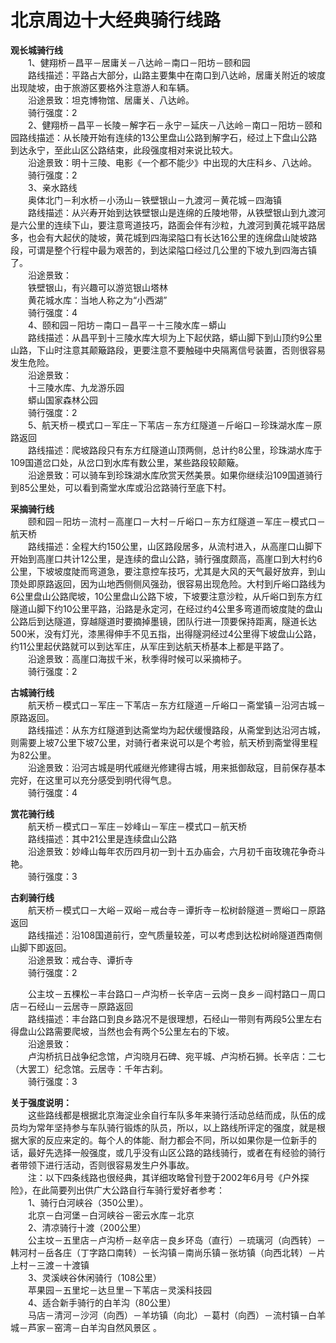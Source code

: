 # 北京周边十大经典骑行线路  
  
**观长城骑行线**  
&emsp;&emsp;1、健翔桥－昌平－居庸关－八达岭－南口－阳坊－颐和园  
&emsp;&emsp;路线描述：平路占大部分，山路主要集中在南口到八达岭，居庸关附近的坡度出现陡坡，由于旅游区要格外注意游人和车辆。  
&emsp;&emsp;沿途景致：坦克博物馆、居庸关、八达岭。  
&emsp;&emsp;骑行强度：2  
&emsp;&emsp;2、健翔桥－昌平－长陵－解字石－永宁－延庆－八达岭－南口－阳坊－颐和园路线描述：从长陵开始有连续的13公里盘山公路到解字石，经过上下盘山公路到达永宁，至此山区公路结束，此段强度相对来说比较大。  
&emsp;&emsp;沿途景致：明十三陵、电影《一个都不能少》中出现的大庄科乡、八达岭。  
&emsp;&emsp;骑行强度：2  
&emsp;&emsp;3、亲水路线  
&emsp;&emsp;奥体北门－利水桥－小汤山－铁壁银山－九渡河－黄花城－四海镇  
&emsp;&emsp;路线描述：从兴寿开始到达铁壁银山是连绵的丘陵地带，从铁壁银山到九渡河是六公里的连续下山，要注意弯道技巧，路面会伴有沙粒，九渡河到黄花城平路居多，也会有大起伏的陡坡，黄花城到四海梁隘口有长达16公里的连绵盘山陡坡路段，可谓是整个行程中最为艰苦的，到达梁隘口经过几公里的下坡九到四海古镇了。  
&emsp;&emsp;沿途景致：  
&emsp;&emsp;铁壁银山，有兴趣可以游览银山塔林  
&emsp;&emsp;黄花城水库：当地人称之为“小西湖”  
&emsp;&emsp;骑行强度：4  
&emsp;&emsp;4、颐和园－阳坊－南口－昌平－十三陵水库－蟒山  
&emsp;&emsp;路线描述：从昌平到十三陵水库大坝为上下起伏路，蟒山脚下到山顶约9公里山路，下山时注意其颠簸路段，更要注意不要触碰中央隔离信号装置，否则很容易发生危险。  
&emsp;&emsp;沿途景致：  
&emsp;&emsp;十三陵水库、九龙游乐园  
&emsp;&emsp;蟒山国家森林公园  
&emsp;&emsp;骑行强度：2  
&emsp;&emsp;5、航天桥－模式口－军庄－下苇店－东方红隧道－斤峪口－珍珠湖水库－原路返回  
&emsp;&emsp;路线描述：爬坡路段只有东方红隧道山顶两侧，总计约8公里，珍珠湖水库于109国道岔口处，从岔口到水库有数公里，某些路段较颠簸。  
&emsp;&emsp;沿途景致：可以骑车到珍珠湖水库欣赏天然美景。如果你继续沿109国道骑行到85公里处，可以看到斋堂水库或沿岔路骑行至底下村。  
  
**采摘骑行线**  
&emsp;&emsp;颐和园－阳坊－流村－高崖口－大村－斤峪口－东方红隧道－军庄－模式口－航天桥  
&emsp;&emsp;路线描述：全程大约150公里，山区路段居多，从流村进入，从高崖口山脚下开始到高崖口共计12公里，是连续的盘山公路，骑行强度颇高，高崖口到大村约6公里，下坡坡度陡而弯道急，要注意控车技巧，尤其是大风的天气最好放弃，到山顶处即原路返回，因为山地西侧侧风强劲，很容易出现危险。大村到斤峪口路线为6公里盘山公路爬坡，10公里盘山公路下坡，下坡要注意沙粒，从斤峪口到东方红隧道山脚下约10公里平路，沿路是永定河，在经过约4公里多弯道而坡度陡的盘山公路后到达隧道，穿越隧道时要摘掉墨镜，团队行进一顶要保持距离，隧道长达500米，没有灯光，漆黑得伸手不见五指，出得隧洞经过4公里得下坡盘山公路，约11公里起伏路就可以到达军庄，从军庄到达航天桥基本上都是平路了。  
&emsp;&emsp;沿途景致：高崖口海拔千米，秋季得时候可以采摘柿子。  
&emsp;&emsp;骑行强度：2  

**古城骑行线**  
&emsp;&emsp;航天桥－模式口－军庄－下苇店－东方红隧道－斤峪口－斋堂镇－沿河古城－原路返回。  
&emsp;&emsp;路线描述：从东方红隧道到达斋堂均为起伏缓慢路段，从斋堂到达沿河古城，则需要上坡7公里下坡7公里，对骑行者来说可以是个考验，航天桥到斋堂得里程为82公里。  
&emsp;&emsp;沿途景致：沿河古城是明代戚继光修建得古城，用来抵御敌寇，目前保存基本完好，在这里可以充分感受到明代得气息。  
&emsp;&emsp;骑行强度：4  
  
**赏花骑行线**  
&emsp;&emsp;航天桥－模式口－军庄－妙峰山－军庄－模式口－航天桥  
&emsp;&emsp;路线描述：其中21公里是连续盘山公路  
&emsp;&emsp;沿途景致：妙峰山每年农历四月初一到十五办庙会，六月初千亩玫瑰花争奇斗艳。  
&emsp;&emsp;骑行强度：3  
  
**古刹骑行线**  
&emsp;&emsp;航天桥－模式口－大峪－双峪－戒台寺－谭折寺－松树龄隧道－贾峪口－原路返回  
&emsp;&emsp;路线描述：沿108国道前行，空气质量较差，可以考虑到达松树岭隧道西南侧山脚下即返回。  
&emsp;&emsp;沿途景致：戒台寺、谭折寺  
&emsp;&emsp;骑行强度：2  
  
&emsp;&emsp;公主坟－五棵松－丰台路口－卢沟桥－长辛店－云岗－良乡－阎村路口－周口店－石经山－云居寺－原路返回  
&emsp;&emsp;路线描述：丰台路口到良乡路况不是很理想，石经山一带则有两段5公里左右得盘山公路需要爬坡，当然也会有两个5公里左右的下坡。  
&emsp;&emsp;沿途景致：  
&emsp;&emsp;卢沟桥抗日战争纪念馆，卢沟晓月石碑、宛平城、卢沟桥石狮。长辛店：二七（大罢工）纪念馆。云居寺：千年古刹。  
&emsp;&emsp;骑行强度：3  

**关于强度说明：**  
&emsp;&emsp;这些路线都是根据北京海淀业余自行车队多年来骑行活动总结而成，队伍的成员均为常年坚持参与车队骑行锻炼的队员，所以，以上路线所评定的强度，就是根据大家的反应来定的。每个人的体能、耐力都会不同，所以如果你是一位新手的话，最好先选择一般强度，或几乎没有山区公路的路线骑行，或者在有经验的骑行者带领下进行活动，否则很容易发生户外事故。  
&emsp;&emsp;注：以下四条线路也很经典，其详细攻略曾刊登于2002年6月号《户外探险》，在此简要列出供广大公路自行车骑行爱好者参考：  
&emsp;&emsp;1、骑行白河峡谷（350公里）。  
&emsp;&emsp;北京－白河堡－白河峡谷－密云水库－北京    
&emsp;&emsp;2、清凉骑行十渡（200公里）  
&emsp;&emsp;公主坟－五里店－卢沟桥－赵辛店－良乡环岛（直行）－琉璃河（向西转）－韩河村－岳各庄（丁字路口南转）－长沟镇－南尚乐镇－张坊镇（向西北转）－片上村－三渡－十渡镇  
&emsp;&emsp;3、灵溪峡谷休闲骑行（108公里）  
&emsp;&emsp;苹果园－五里坨－达旦里－下苇店－灵溪科技园  
&emsp;&emsp;4、适合新手骑行的白羊沟（80公里）  
&emsp;&emsp;马店－清河－沙河（向西）－羊坊镇（向北）－葛村（向西）－流村镇－白羊城－芦家－窑湾－白羊沟自然风景区 。 